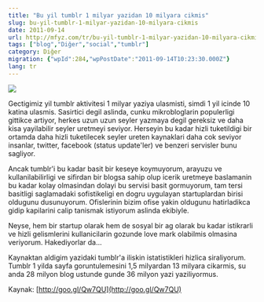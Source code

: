 ```yaml
---
title: "Bu yil tumblr 1 milyar yazidan 10 milyara cikmis"
slug: bu-yil-tumblr-1-milyar-yazidan-10-milyara-cikmis
date: 2011-09-14
url: http://mfyz.com/tr/bu-yil-tumblr-1-milyar-yazidan-10-milyara-cikmis/
tags: ["blog","Diğer","social","tumblr"]
category: Diğer
migration: {"wpId":284,"wpPostDate":"2011-09-14T10:23:30.000Z"}
lang: tr
---
```


![](http://i774.photobucket.com/albums/yy26/monsterofgaga/Tumblr-logo.png)

Gectigimiz yil tumblr aktivitesi 1 milyar yaziya ulasmisti, simdi 1 yil icinde 10 katina ulasmis. Sasirtici degil aslinda, cunku mikrobloglarin populerligi gittikce artiyor, herkes uzun uzun seyler yazmaya degil gereksiz ve daha kisa yayilabilir seyler uretmeyi seviyor. Herseyin bu kadar hizli tuketildigi bir ortamda daha hizli tuketilecek seyler ureten kaynaklari daha cok seviyor insanlar, twitter, facebook (status update'ler) ve benzeri servisler bunu sagliyor.

Ancak tumblr'i bu kadar basit bir keseye koymuyorum, arayuzu ve kullanilabilirligi ve sifirdan bir blogsa sahip olup icerik uretmeye baslamanin bu kadar kolay olmasindan dolayi bu servisi basit gormuyorum, tam tersi basitligi saglamadaki sofistikeligi en dogru uygulayan startuplardan birisi oldugunu dusunuyorum. Ofislerinin bizim ofise yakin oldugunu hatirladikca gidip kapilarini calip tanismak istiyorum aslinda ekibiyle.

Neyse, hem bir startup olarak hem de sosyal bir ag olarak bu kadar istikrarli ve hizli gelismlerini kullanicilarin gozunde love mark olabilmis olmasina veriyorum. Hakediyorlar da...

Kaynaktan aldigim yazidaki tumblr'a iliskin istatistikleri hizlica siraliyorum. Tumblr 1 yilda sayfa goruntulemesini 1,5 milyardan 13 milyara cikarmis, su anda 28 milyon blog ustunde gunde 36 milyon yazi yaziliyormus.

Kaynak: [http://goo.gl/Qw7QU](http://goo.gl/Qw7QU)